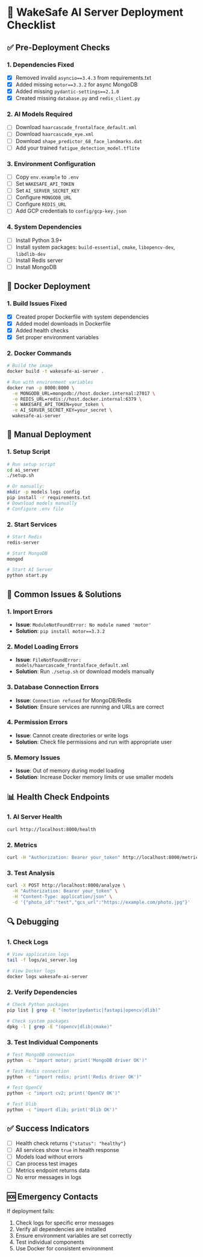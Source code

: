 # 🚀 WakeSafe AI Server Deployment Checklist

## ✅ **Pre-Deployment Checks**

### **1. Dependencies Fixed**
- [x] Removed invalid `asyncio==3.4.3` from requirements.txt
- [x] Added missing `motor==3.3.2` for async MongoDB
- [x] Added missing `pydantic-settings==2.1.0`
- [x] Created missing `database.py` and `redis_client.py`

### **2. AI Models Required**
- [ ] Download `haarcascade_frontalface_default.xml`
- [ ] Download `haarcascade_eye.xml`
- [ ] Download `shape_predictor_68_face_landmarks.dat`
- [ ] Add your trained `fatigue_detection_model.tflite`

### **3. Environment Configuration**
- [ ] Copy `env.example` to `.env`
- [ ] Set `WAKESAFE_API_TOKEN`
- [ ] Set `AI_SERVER_SECRET_KEY`
- [ ] Configure `MONGODB_URL`
- [ ] Configure `REDIS_URL`
- [ ] Add GCP credentials to `config/gcp-key.json`

### **4. System Dependencies**
- [ ] Install Python 3.9+
- [ ] Install system packages: `build-essential`, `cmake`, `libopencv-dev`, `libdlib-dev`
- [ ] Install Redis server
- [ ] Install MongoDB

## 🐳 **Docker Deployment**

### **1. Build Issues Fixed**
- [x] Created proper Dockerfile with system dependencies
- [x] Added model downloads in Dockerfile
- [x] Added health checks
- [x] Set proper environment variables

### **2. Docker Commands**
```bash
# Build the image
docker build -t wakesafe-ai-server .

# Run with environment variables
docker run -p 8000:8000 \
  -e MONGODB_URL=mongodb://host.docker.internal:27017 \
  -e REDIS_URL=redis://host.docker.internal:6379 \
  -e WAKESAFE_API_TOKEN=your_token \
  -e AI_SERVER_SECRET_KEY=your_secret \
  wakesafe-ai-server
```

## 🔧 **Manual Deployment**

### **1. Setup Script**
```bash
# Run setup script
cd ai_server
./setup.sh

# Or manually:
mkdir -p models logs config
pip install -r requirements.txt
# Download models manually
# Configure .env file
```

### **2. Start Services**
```bash
# Start Redis
redis-server

# Start MongoDB
mongod

# Start AI Server
python start.py
```

## 🚨 **Common Issues & Solutions**

### **1. Import Errors**
- **Issue**: `ModuleNotFoundError: No module named 'motor'`
- **Solution**: `pip install motor==3.3.2`

### **2. Model Loading Errors**
- **Issue**: `FileNotFoundError: models/haarcascade_frontalface_default.xml`
- **Solution**: Run `./setup.sh` or download models manually

### **3. Database Connection Errors**
- **Issue**: `Connection refused` for MongoDB/Redis
- **Solution**: Ensure services are running and URLs are correct

### **4. Permission Errors**
- **Issue**: Cannot create directories or write logs
- **Solution**: Check file permissions and run with appropriate user

### **5. Memory Issues**
- **Issue**: Out of memory during model loading
- **Solution**: Increase Docker memory limits or use smaller models

## 📊 **Health Check Endpoints**

### **1. AI Server Health**
```bash
curl http://localhost:8000/health
```

### **2. Metrics**
```bash
curl -H "Authorization: Bearer your_token" http://localhost:8000/metrics
```

### **3. Test Analysis**
```bash
curl -X POST http://localhost:8000/analyze \
  -H "Authorization: Bearer your_token" \
  -H "Content-Type: application/json" \
  -d '{"photo_id":"test","gcs_url":"https://example.com/photo.jpg"}'
```

## 🔍 **Debugging**

### **1. Check Logs**
```bash
# View application logs
tail -f logs/ai_server.log

# View Docker logs
docker logs wakesafe-ai-server
```

### **2. Verify Dependencies**
```bash
# Check Python packages
pip list | grep -E "(motor|pydantic|fastapi|opencv|dlib)"

# Check system packages
dpkg -l | grep -E "(opencv|dlib|cmake)"
```

### **3. Test Individual Components**
```bash
# Test MongoDB connection
python -c "import motor; print('MongoDB driver OK')"

# Test Redis connection
python -c "import redis; print('Redis driver OK')"

# Test OpenCV
python -c "import cv2; print('OpenCV OK')"

# Test Dlib
python -c "import dlib; print('Dlib OK')"
```

## ✅ **Success Indicators**

- [ ] Health check returns `{"status": "healthy"}`
- [ ] All services show `true` in health response
- [ ] Models load without errors
- [ ] Can process test images
- [ ] Metrics endpoint returns data
- [ ] No error messages in logs

## 🆘 **Emergency Contacts**

If deployment fails:
1. Check logs for specific error messages
2. Verify all dependencies are installed
3. Ensure environment variables are set correctly
4. Test individual components
5. Use Docker for consistent environment
